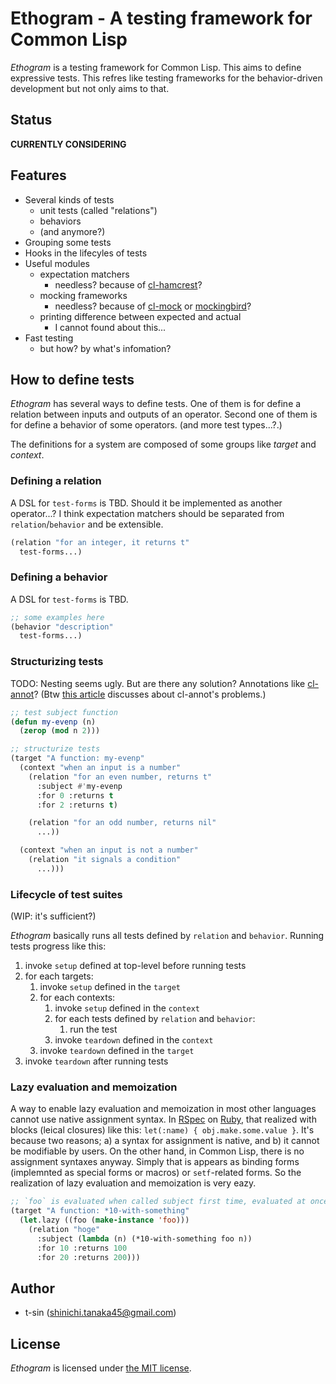 # Ethogram - A testing framework for Common Lisp

*Ethogram* is a testing framework for Common Lisp. This aims to define expressive tests. This refres like testing frameworks for the behavior-driven development but not only aims to that.

## Status

**CURRENTLY CONSIDERING**

## Features

- Several kinds of tests
    - unit tests (called "relations")
    - behaviors
    - (and anymore?)
- Grouping some tests
- Hooks in the lifecyles of tests
- Useful modules
    - expectation matchers
        - needless? because of [cl-hamcrest](https://github.com/40ants/cl-hamcrest)?
    - mocking frameworks
        - needless? because of [cl-mock](https://github.com/Ferada/cl-mock) or [mockingbird](https://github.com/Chream/mockingbird)?
    - printing difference between expected and actual
        - I cannot found about this...
- Fast testing
    - but how? by what's infomation?

## How to define tests

*Ethogram* has several ways to define tests. One of them is for define a relation between inputs and outputs of an operator. Second one of them is for define a behavior of some operators. (and more test types...?.)

The definitions for a system are composed of some groups like *target* and *context*.

### Defining a relation

A DSL for `test-forms` is TBD. Should it be implemented as another operator...? I think expectation matchers should be separated from `relation`/`behavior` and be extensible.

```lisp
(relation "for an integer, it returns t"
  test-forms...)
```

### Defining a behavior

A DSL for `test-forms` is TBD.

```lisp
;; some examples here
(behavior "description"
  test-forms...)
```

### Structurizing tests

TODO: Nesting seems ugly. But are there any solution? Annotations like [cl-annot](https://github.com/m2ym/cl-annot)? (Btw [this article](https://y2q-actionman.hatenablog.com/entry/2019/12/20/) discusses about cl-annot's problems.)

```lisp
;; test subject function
(defun my-evenp (n)
  (zerop (mod n 2)))

;; structurize tests
(target "A function: my-evenp"
  (context "when an input is a number"
    (relation "for an even number, returns t"
      :subject #'my-evenp
      :for 0 :returns t
      :for 2 :returns t)

    (relation "for an odd number, returns nil"
      ...))

  (context "when an input is not a number"
    (relation "it signals a condition"
      ...)))
```

### Lifecycle of test suites

(WIP: it's sufficient?)

*Ethogram* basically runs all tests defined by `relation` and `behavior`. Running tests progress like this:

1. invoke `setup` defined at top-level before running tests
2. for each targets:
    1. invoke `setup` defined in the `target`
    2. for each contexts:
        1. invoke `setup` defined in the `context`
        2. for each tests defined by `relation` and `behavior`:
            1. run the test
        3. invoke `teardown` defined in the `context`
    3. invoke `teardown` defined in the `target`
3. invoke `teardown` after running tests

### Lazy evaluation and memoization

A way to enable lazy evaluation and memoization in most other languages cannot use native assignment syntax. In [RSpec](https://rspec.info) on [Ruby](https://www.ruby-lang.org/), that realized with blocks (leical closures) like this: `let(:name) { obj.make.some.value }`. It's because two reasons; a) a syntax for assignment is native, and b) it cannot be modifiable by users. On the other hand, in Common Lisp, there is no assignment syntaxes anyway. Simply that is appears as binding forms (implemnted as special forms or macros) or `setf`-related forms. So the realization of lazy evaluation and memoization is very eazy.

```lisp
;; `foo` is evaluated when called subject first time, evaluated at once and memoized
(target "A function: *10-with-something"
  (let.lazy ((foo (make-instance 'foo)))
    (relation "hoge"
      :subject (lambda (n) (*10-with-something foo n))
      :for 10 :returns 100
      :for 20 :returns 200)))
```

## Author

- t-sin (<shinichi.tanaka45@gmail.com>)

## License

*Ethogram* is licensed under [the MIT license](LICENSE).

